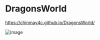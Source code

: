 # DragonsWorld

https://chinmay4c.github.io/DragonsWorld/

![image](https://github.com/user-attachments/assets/38d48ad0-e104-4cc2-b4ec-b955550bc9d1)
